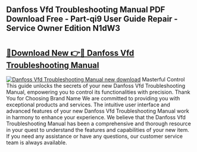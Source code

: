 ## Danfoss Vfd Troubleshooting Manual PDF Download Free - Part-qi9 User Guide Repair - Service Owner Edition N1dW3

# <h2><a href="http://bc31231.oget.top/?id=Danfoss+Vfd+Troubleshooting+Manual">🔗Download New 👉🔴 Danfoss Vfd Troubleshooting Manual</a></h2>

[![Danfoss Vfd Troubleshooting Manual new download](https://i.imgur.com/5g1atiW.png)](http://bc31231.oget.top/?id=Danfoss+Vfd+Troubleshooting+Manual)
Masterful Control This guide unlocks the secrets of your new Danfoss Vfd Troubleshooting Manual, empowering you to control its functionalities with precision. Thank You for Choosing Brand Name We are committed to providing you with exceptional products and services. The intuitive user interface and advanced features of your new Danfoss Vfd Troubleshooting Manual work in harmony to enhance your experience. We believe that the Danfoss Vfd Troubleshooting Manual has been a comprehensive and thorough resource in your quest to understand the features and capabilities of your new item. If you need any assistance or have any questions, our customer service team is always available.
